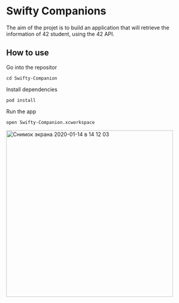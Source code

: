 # Swifty Companions

The aim of the projet is to build an application that will retrieve the information of 42 student, using the 42 API.

## How to use

Go into the repositor
```
cd Swifty-Companion
```

Install dependencies
```
pod install
```

Run the app
```
open Swifty-Companion.xcworkspace
```
<img width="445" alt="Снимок экрана 2020-01-14 в 14 12 03" src="https://user-images.githubusercontent.com/42337401/72343568-de14e000-36d7-11ea-88ee-89019ed49938.png">
